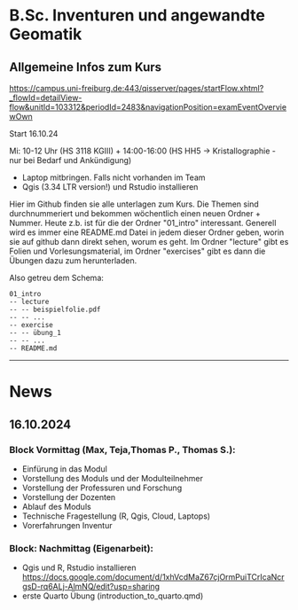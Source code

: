 # B.Sc. Inventuren und angewandte Geomatik
## Allgemeine Infos zum Kurs
https://campus.uni-freiburg.de:443/qisserver/pages/startFlow.xhtml?_flowId=detailView-flow&unitId=103312&periodId=2483&navigationPosition=examEventOverviewOwn

Start 16.10.24

Mi: 10-12 Uhr (HS 3118 KGIII) + 14:00-16:00 (HS HH5 → Kristallographie - nur bei Bedarf und Ankündigung)

- Laptop mitbringen. Falls nicht vorhanden im Team
- Qgis (3.34 LTR version!) und Rstudio installieren

Hier im Github finden sie alle unterlagen zum Kurs. Die Themen sind durchnummeriert und bekommen wöchentlich einen neuen Ordner + Nummer.
Heute z.b. ist für die der Ordner "01_intro" interessant. Generell wird es immer eine README.md Datei in jedem dieser Ordner geben,
worin sie auf github dann direkt sehen, worum es geht. Im Ordner "lecture" gibt es Folien und Vorlesungsmaterial, im Ordner "exercises"
gibt es dann die Übungen dazu zum herunterladen.

Also getreu dem Schema:
```
01_intro
-- lecture
-- -- beispielfolie.pdf
-- -- ...
-- exercise
-- -- übung_1
-- -- ...
-- README.md
```
--------------------

# News
## 16.10.2024
### Block Vormittag (Max, Teja,Thomas P., Thomas S.):

- Einfürung in das Modul
- Vorstellung des Moduls und der Modulteilnehmer
- Vorstellung der Professuren und Forschung
- Vorstellung der Dozenten
- Ablauf des Moduls
- Technische Fragestellung (R, Qgis, Cloud, Laptops)
- Vorerfahrungen Inventur

### Block: Nachmittag (Eigenarbeit):

- Qgis und R, Rstudio installieren https://docs.google.com/document/d/1xhVcdMaZ67cjOrmPuiTCrIcaNcrgsD-rq6ALj-AlmNQ/edit?usp=sharing 
- erste Quarto Übung (introduction_to_quarto.qmd)
